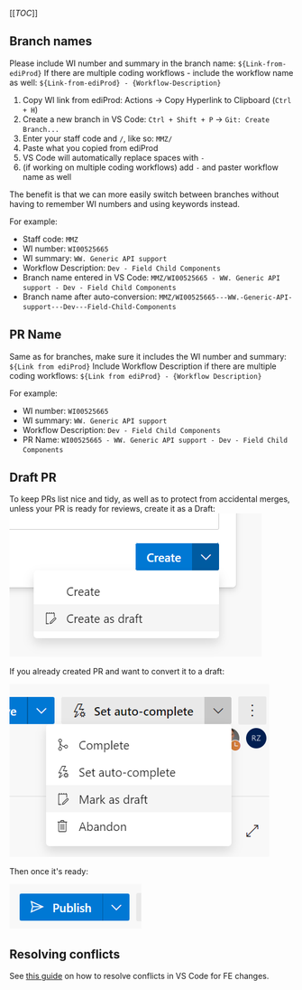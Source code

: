 [[_TOC_]]

## Branch names

Please include WI number and summary in the branch name: `${Link-from-ediProd}`
If there are multiple coding workflows - include the workflow name as well: `${Link-from-ediProd} - {Workflow-Description}`

1. Copy WI link from ediProd: Actions -> Copy Hyperlink to Clipboard (`Ctrl + H`)
1. Create a new branch in VS Code: `Ctrl + Shift + P` -> `Git: Create Branch...`
1. Enter your staff code and `/`, like so: `MMZ/`
1. Paste what you copied from ediProd
1. VS Code will automatically replace spaces with `-`
1. (if working on multiple coding workflows) add ` - ` and paster workflow name as well

The benefit is that we can more easily switch between branches without having to remember WI numbers and using keywords instead.

For example:
- Staff code: `MMZ`
- WI number: `WI00525665`
- WI summary: `WW. Generic API support`
- Workflow Description: `Dev - Field Child Components`
- Branch name entered in VS Code: `MMZ/WI00525665 - WW. Generic API support - Dev - Field Child Components`
- Branch name after auto-conversion: `MMZ/WI00525665---WW.-Generic-API-support---Dev---Field-Child-Components`

## PR Name

Same as for branches, make sure it includes the WI number and summary: `${Link from ediProd}`
Include Workflow Description if there are multiple coding workflows: `${Link from ediProd} - {Workflow Description}`

For example:
- WI number: `WI00525665`
- WI summary: `WW. Generic API support`
- Workflow Description: `Dev - Field Child Components`
- PR Name: `WI00525665 - WW. Generic API support - Dev - Field Child Components`

## Draft PR

To keep PRs list nice and tidy, as well as to protect from accidental merges, unless your PR is ready for reviews, create it as a Draft:
![image.png](/.attachments/image-72e7b78e-48ad-4d8a-a22c-cb7480ad18a6.png)

If you already created PR and want to convert it to a draft:

![image.png](/.attachments/image-bef9507f-fb30-42fc-a2e3-85cef0fbf562.png)

Then once it's ready:

![image.png](/.attachments/image-d577aedb-5388-43b6-ae30-d6a18d4c3ef4.png)

## Resolving conflicts

See [this guide](https://wisetechglobal.sharepoint.com/sites/StackOverflow/questions/Forms/AllItems.aspx?id=%2Fsites%2FStackOverflow%2Fquestions%2F10704%2Emd&parent=%2Fsites%2FStackOverflow%2Fquestions) on how to resolve conflicts in VS Code for FE changes.